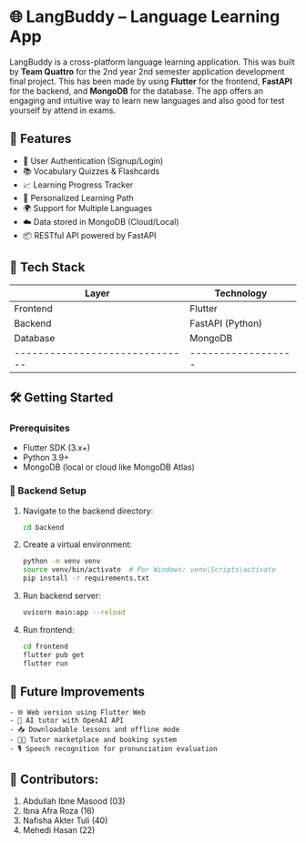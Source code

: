 # 🌐 LangBuddy – Language Learning App

LangBuddy is a cross-platform language learning application. This was built by **Team Quattro** for the 2nd year 2nd semester application development final project. This has been made by using **Flutter** for the frontend, **FastAPI** for the backend, and **MongoDB** for the database. The app offers an engaging and intuitive way to learn new languages and also good for test yourself by attend in exams.

## 📱 Features

- 🔐 User Authentication (Signup/Login)
- 📚 Vocabulary Quizzes & Flashcards
- 📈 Learning Progress Tracker
- 🎯 Personalized Learning Path
- 🌍 Support for Multiple Languages
- ☁️ Data stored in MongoDB (Cloud/Local)
- 📦 RESTful API powered by FastAPI

## 🧰 Tech Stack

| Layer                          | Technology         |
|--------------------------------|--------------------|
| Frontend                       | Flutter            |
| Backend                        | FastAPI (Python)   |
| Database                       | MongoDB            |
| ------------------------------ | ------------------ |

## 🛠️ Getting Started

### Prerequisites

- Flutter SDK (3.x+)
- Python 3.9+
- MongoDB (local or cloud like MongoDB Atlas)

### 🔧 Backend Setup

1. Navigate to the backend directory:
   ```bash
   cd backend
   ```

2. Create a virtual environment:
    ```bash
    python -m venv venv
    source venv/bin/activate  # For Windows: venv\Scripts\activate
    pip install -r requirements.txt
   ```

3. Run backend server:
    ```bash
   uvicorn main:app --reload
   ```
   
4. Run frontend:
    ```bash
   cd frontend
   flutter pub get
   flutter run
    ```

## 🚀 Future Improvements
    - 🌐 Web version using Flutter Web
    - 🧠 AI tutor with OpenAI API
    - 📥 Downloadable lessons and offline mode
    - 🧑‍🏫 Tutor marketplace and booking system
    - 🎙️ Speech recognition for pronunciation evaluation


## 🙌 Contributors:
1. Abdullah Ibne Masood (03)
2. Ibna Afra Roza (16)
3. Nafisha Akter Tuli (40)
4. Mehedi Hasan (22)